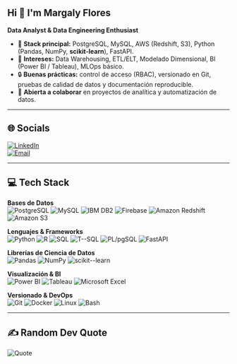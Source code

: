## Hi 👋 I'm Margaly Flores
**Data Analyst & Data Engineering Enthusiast**

- 💾 **Stack principal:** PostgreSQL, MySQL, AWS (Redshift, S3), Python (Pandas, NumPy, **scikit-learn**), FastAPI.
- 🧭 **Intereses:** Data Warehousing, ETL/ELT, Modelado Dimensional, BI (Power BI / Tableau), MLOps básico.
- 🔒 **Buenas prácticas:** control de acceso (RBAC), versionado en Git, pruebas de calidad de datos y documentación reproducible.
- 🤝 **Abierta a colaborar** en proyectos de analítica y automatización de datos.

---

## 🌐 Socials
[![LinkedIn](https://img.shields.io/badge/LinkedIn-0A66C2?logo=linkedin&logoColor=white)](https://www.linkedin.com/in/margaly-flores/)  
[![Email](https://img.shields.io/badge/Email-D14836?logo=gmail&logoColor=white)](mailto:margaly.flores.n@uni.pe)

---

## 💻 Tech Stack

**Bases de Datos**  
![PostgreSQL](https://img.shields.io/badge/PostgreSQL-4169E1?logo=postgresql&logoColor=white)
![MySQL](https://img.shields.io/badge/MySQL-4479A1?logo=mysql&logoColor=white)
![IBM DB2](https://img.shields.io/badge/IBM%20DB2-054ADA?logo=ibm&logoColor=white)
![Firebase](https://img.shields.io/badge/Firebase-FFCA28?logo=firebase&logoColor=black)
![Amazon Redshift](https://img.shields.io/badge/Amazon%20Redshift-8C4FFF?logo=amazon-redshift&logoColor=white)
![Amazon S3](https://img.shields.io/badge/Amazon%20S3-569A31?logo=amazon-s3&logoColor=white)

**Lenguajes & Frameworks**  
![Python](https://img.shields.io/badge/Python-3776AB?logo=python&logoColor=white)
![R](https://img.shields.io/badge/R-276DC3?logo=r&logoColor=white)
![SQL](https://img.shields.io/badge/SQL-1F6FEB?logo=databricks&logoColor=white)
![T--SQL](https://img.shields.io/badge/T--SQL-CC2927?logo=microsoftsqlserver&logoColor=white)
![PL/pgSQL](https://img.shields.io/badge/PL%2FpgSQL-4169E1?logo=postgresql&logoColor=white)
![FastAPI](https://img.shields.io/badge/FastAPI-009688?logo=fastapi&logoColor=white)

**Librerías de Ciencia de Datos**  
![Pandas](https://img.shields.io/badge/Pandas-150458?logo=pandas&logoColor=white)
![NumPy](https://img.shields.io/badge/NumPy-013243?logo=numpy&logoColor=white)
![scikit--learn](https://img.shields.io/badge/scikit--learn-F7931E?logo=scikitlearn&logoColor=white)

**Visualización & BI**  
![Power BI](https://img.shields.io/badge/Power%20BI-F2C811?logo=powerbi&logoColor=black)
![Tableau](https://img.shields.io/badge/Tableau-E97627?logo=tableau&logoColor=white)
![Microsoft Excel](https://img.shields.io/badge/Excel-217346?logo=microsoftexcel&logoColor=white)

**Versionado & DevOps**  
![Git](https://img.shields.io/badge/Git-F05032?logo=git&logoColor=white)
![Docker](https://img.shields.io/badge/Docker-2496ED?logo=docker&logoColor=white)
![Linux](https://img.shields.io/badge/Linux-FCC624?logo=linux&logoColor=black)
![Bash](https://img.shields.io/badge/Bash-4EAA25?logo=gnubash&logoColor=white)

---

## ✍️ Random Dev Quote
![Quote](https://quotes-github-readme.vercel.app/api?type=horizontal&theme=radical)

<!--
**Margaly-Flores/Margaly-Flores** is a ✨ _special_ ✨ repository because its `README.md` (this file) appears on your GitHub profile.

Here are some ideas to get you started:

- 🔭 I’m currently working on ...
- 🌱 I’m currently learning ...
- 👯 I’m looking to collaborate on ...
- 🤔 I’m looking for help with ...
- 💬 Ask me about ...
- 📫 How to reach me: ...
- 😄 Pronouns: ...
- ⚡ Fun fact: ...
-->
